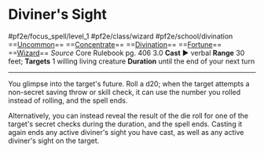 # Diviner's Sight
#pf2e/focus_spell/level_1 #pf2e/class/wizard #pf2e/school/divination 
==[Uncommon](../../../../../TTRPGShare-Pathfinder-2E-Vault/rules/traits/uncommon.md)== ==[Concentrate](../../../../../TTRPGShare-Pathfinder-2E-Vault/rules/traits/concentrate.md)== ==[Divination](../../../../../TTRPGShare-Pathfinder-2E-Vault/rules/traits/divination.md)== ==[Fortune](../../../../../TTRPGShare-Pathfinder-2E-Vault/rules/traits/fortune.md)== ==[Wizard](../../../../../TTRPGShare-Pathfinder-2E-Vault/rules/traits/wizard.md)==
*Source* Core Rulebook pg. 406 3.0
**Cast** ► verbal
**Range** 30 feet; **Targets** 1 willing living creature
**Duration** until the end of your next turn

---
You glimpse into the target's future. Roll a d20; when the target attempts a non-secret saving throw or skill check, it can use the number you rolled instead of rolling, and the spell ends. 

Alternatively, you can instead reveal the result of the die roll for one of the target's secret checks during the duration, and the spell ends. Casting it again ends any active diviner's sight you have cast, as well as any active diviner's sight on the target.